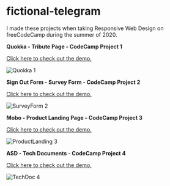 # fictional-telegram

I made these projects when taking Responsive Web Design on freeCodeCamp during the summer of 2020.



<b>Quokka - Tribute Page - CodeCamp Project 1</b>

<a href="https://codepen.io/WinnieWendinH/full/NWNvZex" target="_blank">Click here to check out the demo.</a>

![Quokka 1](https://user-images.githubusercontent.com/69643040/130157811-9a75fe48-4758-4f8a-af38-88849b629f13.JPG)



<b>Sign Out Form - Survey Form - CodeCamp Project 2</b>

<a href="https://codepen.io/WinnieWendinH/full/MWyEWJy" target="_blank">Click here to check out the demo.</a>

![SurveyForm 2](https://user-images.githubusercontent.com/69643040/130157812-ba893ad4-ec30-4193-9187-9c4938407423.JPG)



<b>Mobo - Product Landing Page - CodeCamp Project 3</b>

<a href="https://codepen.io/WinnieWendinH/full/poyWVpd" target="_blank">Click here to check out the demo.</a>

![ProductLanding 3](https://user-images.githubusercontent.com/69643040/130157810-92afcb7b-c86b-4ef4-a5df-84d04fccacdf.JPG)



<b>ASD - Tech Documents - CodeCamp Project 4</b>

<a href="https://codepen.io/WinnieWendinH/full/wvGrQmL" target="_blank">Click here to check out the demo.</a>

![TechDoc 4](https://user-images.githubusercontent.com/69643040/130157815-9b07168f-af29-4369-87de-1011a6aa7349.JPG)

